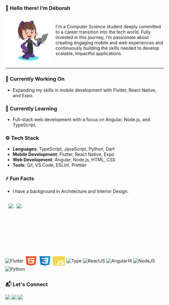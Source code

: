 ### 👋 Hello there! I’m Déborah

<div style="display: flex; gap: 10px; align-items: center">
    <img height="150em "src="assets/img/octocat.png"/>
    <p>I'm a Computer Science student deeply committed to a career transition into the tech world. Fully invested in this journey, I’m passionate about creating engaging mobile and web experiences and continuously building the skills needed to develop scalable, impactful applications.</p>
</div>

---

### 🔭 Currently Working On

- Expanding my skills in mobile development with Flutter, React Native, and Expo.

### 🌱 Currently Learning

- Full-stack web development with a focus on Angular, Node.js, and TypeScript.

### ⚙️ Tech Stack

- **Languages**: TypeScript, JavaScript, Python, Dart
- **Mobile Development**: Flutter, React Native, Expo
- **Web Development**: Angular, Node.js, HTML, CSS
- **Tools**: Git, VS Code, ESLint, Prettier

### ⚡ Fun Facts

- I have a background in Architecture and Interior Design.

##

<div style="display: flex; gap: 10px">
    <a href="https://github.com/deborahsales"></a>
    <img height="150em" src="https://github-readme-stats-sigma-five.vercel.app/api?username=deborahsales&show_icons=true&theme=dark">
    <img height="150em" src="https://github-readme-stats-sigma-five.vercel.app/api/top-langs/?username=deborahsales&layout=compact&langs_count=8&theme=dark">
</div>

<div style="display: inline_block"><br>
  <img align="center" alt="Flutter" height="30" width="40" src="https://cdn.jsdelivr.net/gh/devicons/devicon/icons/flutter/flutter-original.svg" />
  <img align="center" alt="HTML" height="30" width="40" src="https://raw.githubusercontent.com/devicons/devicon/master/icons/html5/html5-original.svg">
  <img align="center" alt="CSS" height="30" width="40" src="https://raw.githubusercontent.com/devicons/devicon/master/icons/css3/css3-original.svg">
  <img align="center" alt="Js" height="30" width="40" src="https://raw.githubusercontent.com/devicons/devicon/master/icons/javascript/javascript-plain.svg">
  <img align="center" alt="Type" height="30" width="40" src="https://cdn.jsdelivr.net/gh/devicons/devicon/icons/typescript/typescript-original.svg">
  <img align="center" alt="ReactJS" height="30" width="40" src="https://cdn.jsdelivr.net/gh/devicons/devicon/icons/react/react-original.svg">
  <img align="center" alt="Angular14" height="30" width="40" src="https://cdn.jsdelivr.net/gh/devicons/devicon/icons/angularjs/angularjs-original.svg" />
  <img align="center" alt="NodeJS" height="30" width="40" src="https://cdn.jsdelivr.net/gh/devicons/devicon/icons/nodejs/nodejs-plain.svg" />
  <img align="center" alt="Python" height="30" width="40" src="https://cdn.jsdelivr.net/gh/devicons/devicon/icons/python/python-original.svg" /> 
</div>

##

### 📬 Let's Connect

<div>
  <a href="https://instagram.com/salesdeborah" target="_blank"><img src="https://img.shields.io/badge/-Instagram-%23E4405F?style=for-the-badge&logo=instagram&logoColor=white" target="_blank"></a>
  <a href = "mailto:deborah.sales@dcomp.ufs.br"><img src="https://img.shields.io/badge/-Gmail-%23333?style=for-the-badge&logo=gmail&logoColor=white" target="_blank"></a>
  <a href="https://www.linkedin.com/in/deborahsales/" target="_blank"><img src="https://img.shields.io/badge/-LinkedIn-%230077B5?style=for-the-badge&logo=linkedin&logoColor=white" target="_blank"></a> 
</div>


<!--
**deborahsales/deborahsales** is a ✨ _special_ ✨ repository because its `README.md` (this file) appears on your GitHub profile.

Here are some ideas to get you started:

- 🔭 I’m currently working on ...
- 🌱 I’m currently learning ...
- 👯 I’m looking to collaborate on ...
- 🤔 I’m looking for help with ...
- 💬 Ask me about ...
- 📫 How to reach me: ...
- 😄 Pronouns: ...
- ⚡ Fun fact: ...
-->
